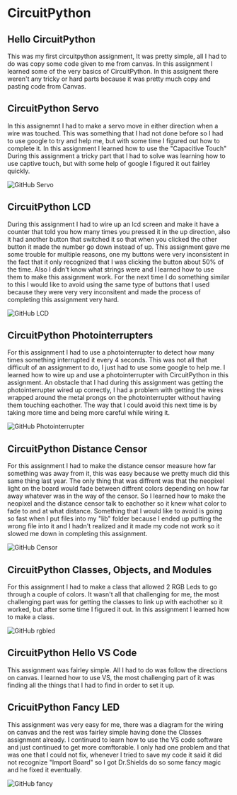 # CircuitPython 

	
## Hello CircuitPython 

This was my first circuitpython assignment, It was pretty simple, all I had to do was copy some code given to me from canvas.
In this assignment I learned some of the very basics of CircuitPython. 
In this assignent there weren't any tricky or hard parts because it was pretty much copy and pasting code from Canvas.  

## CircuitPython Servo 

In this assignemnt I had to make a servo move in either direction when a wire was touched. This was something that I had not done before so I had to use google to try and help me, but with some time I figured out how to complete it.
In this assignment I learned how to use the "Capacitive Touch"
During this assignment a tricky part that I had to solve was learning how to use captive touch, but with some help of google I figured it out fairley quickly. 

![GitHub Servo](media/servoSS.PNG)

## CircuitPython LCD 

During this assignment I had to wire up an lcd screen and make it have a counter that told you how many times you pressed it in the up direction, also it had another button that switched it so that when you clicked the other button it made the number go down instead of up. 
This assignment gave me some trouble for multiple reasons, one my buttons were very inconsistent in the fact that it only recognized that I was clicking the button about 50% of the time. Also I didn't know what strings were and I learned how to use them to make this assignment work. 
For the next time I do something similar to this I would like to avoid using the same type of buttons that I used because they were very very inconsitent and made the process of completing this assignment very hard. 

![GitHub LCD](media/lcdSS.PNG) 

## CircuitPython Photointerrupters 

For this assignment I had to use a photointerrupter to detect how many times something interrupted it every 4 seconds. This was not all that difficult of an assignment to do, I just had to use some google to help me. 
I learned how to wire up and use a photointerrupter with CircuitPython in this assignment. 
An obstacle that I had during this assignment was getting the photointerrupter wired up correctly, I had a problem with getting the wires wrapped around the metal prongs on the photointerrupter without having them touching eachother. The way that I could avoid this next time is by taking more time and being more careful while wiring it. 

![GitHub Photointerrupter](media/photinterrupterSS.PNG)	  

## CircuitPython Distance Censor 

For this assignment I had to make the distance censor measure how far something was away from it, this was easy because we pretty much did this same thing last year. The only thing that was diffrent was that the neopixel light on the board would fade between diffrent colors depending on how far away whatever was in the way of the censor. 
So I learned how to make the neopixel and the distance censor talk to eachother so it knew what color to fade to and at what distance. 
Something that I would like to avoid is going so fast when I put files into my "lib" folder because I ended up putting the wrong file into it and I hadn't realized and it made my code not work so it slowed me down in completing this assignment. 
 
![GitHub Censor](media/censorSS.PNG) 

## CircuitPython Classes, Objects, and Modules 

For this assignment I had to make a class that allowed 2 RGB Leds to go through a couple of colors. It wasn't all that challenging for me, the most challenging part was for getting the classes to link up with eachother so it worked, but after some time I figured it out. In this assignment I learned how to make a class.

![GitHub rgbled](media/rgbledSS.PNG)

## CircuitPython Hello VS Code 

This assignment was fairley simple. All I had to do was follow the directions on canvas. I learned how to use VS, the most challenging part of it was finding all the things that I had to find in order to set it up. 

## CricuitPython Fancy LED 

This assignment was very easy for me, there was a diagram for the wiring on canvas and the rest was fairley simple having done the Classes assignment already. I continued to learn how to use the VS code software and just continued to get more comftorable. I only had one problem and that was one that I could not fix, whenever I tried to save my code it said it did not recognize "Import Board" so I got Dr.Shields do so some fancy magic and he fixed it eventually. 

![GitHub fancy](media/fancySS.PNG)
